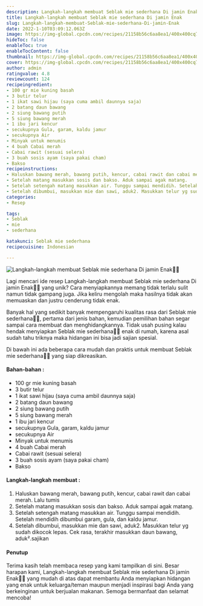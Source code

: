 ```yaml
---
description: Langkah-langkah membuat Seblak mie sederhana Di jamin Enak"
title: Langkah-langkah membuat Seblak mie sederhana Di jamin Enak
slug: Langkah-langkah-membuat-Seblak-mie-sederhana-Di-jamin-Enak
date: 2022-1-10T03:09:12.063Z
image: https://img-global.cpcdn.com/recipes/21158b56c6aa8ea1/400x400cq70/photo.jpg
hideToc: false
enableToc: true
enableTocContent: false
thumbnail: https://img-global.cpcdn.com/recipes/21158b56c6aa8ea1/400x400cq70/photo.jpg
cover: https://img-global.cpcdn.com/recipes/21158b56c6aa8ea1/400x400cq70/photo.jpg
author: admin
ratingvalue: 4.8
reviewcount: 124
recipeingredient:
- 100 gr mie kuning basah
- 3 butir telur
- 1 ikat sawi hijau (saya cuma ambil daunnya saja)
- 2 batang daun bawang
- 2 siung bawang putih
- 5 siung bawang merah
- 1 ibu jari kencur
- secukupnya Gula, garam, kaldu jamur
- secukupnya Air
- Minyak untuk menumis
- 4 buah Cabai merah
- Cabai rawit (sesuai selera)
- 3 buah sosis ayam (saya pakai cham)
- Bakso
recipeinstructions:
- Haluskan bawang merah, bawang putih, kencur, cabai rawit dan cabai merah. Lalu tumis
- Setelah matang masukkan sosis dan bakso. Aduk sampai agak matang.
- Setelah setengah matang masukkan air. Tunggu sampai mendidih. Setelah mendidih dibumbui garam, gula, dan kaldu jamur.
- Setelah dibumbui, masukkan mie dan sawi, aduk2. Masukkan telur yg sudah dikocok lepas. Cek rasa, terakhir masukkan daun bawang, aduk².sajikan
categories:
- Resep

tags:
- Seblak
- mie
- sederhana

katakunci: Seblak mie sederhana
recipecuisine: Indonesian

---
```


![Langkah-langkah membuat Seblak mie sederhana Di jamin Enak👩‍🍳](https://img-global.cpcdn.com/recipes/21158b56c6aa8ea1/400x400cq70/photo.jpg)

Lagi mencari ide resep Langkah-langkah membuat Seblak mie sederhana Di jamin Enak👩‍🍳 yang unik? Cara menyiapkannya memang tidak terlalu sulit namun tidak gampang juga. Jika keliru mengolah maka hasilnya tidak akan memuaskan dan justru cenderung tidak enak.

Banyak hal yang sedikit banyak mempengaruhi kualitas rasa dari Seblak mie sederhana👩‍🍳, pertama dari jenis bahan, kemudian pemilihan bahan segar sampai cara membuat dan menghidangkannya. Tidak usah pusing kalau hendak menyiapkan Seblak mie sederhana👩‍🍳 enak di rumah, karena asal sudah tahu triknya maka hidangan ini bisa jadi sajian spesial.

Di bawah ini ada beberapa cara mudah dan praktis untuk membuat Seblak mie sederhana👩‍🍳 yang siap dikreasikan.

<!--inarticleads1-->

#### Bahan-bahan :

- 100 gr mie kuning basah
- 3 butir telur
- 1 ikat sawi hijau (saya cuma ambil daunnya saja)
- 2 batang daun bawang
- 2 siung bawang putih
- 5 siung bawang merah
- 1 ibu jari kencur
- secukupnya Gula, garam, kaldu jamur
- secukupnya Air
- Minyak untuk menumis
- 4 buah Cabai merah
- Cabai rawit (sesuai selera)
- 3 buah sosis ayam (saya pakai cham)
- Bakso

<!--inarticleads2-->

#### Langkah-langkah membuat :

1. Haluskan bawang merah, bawang putih, kencur, cabai rawit dan cabai merah. Lalu tumis
1. Setelah matang masukkan sosis dan bakso. Aduk sampai agak matang.
1. Setelah setengah matang masukkan air. Tunggu sampai mendidih. Setelah mendidih dibumbui garam, gula, dan kaldu jamur.
1. Setelah dibumbui, masukkan mie dan sawi, aduk2. Masukkan telur yg sudah dikocok lepas. Cek rasa, terakhir masukkan daun bawang, aduk².sajikan

#### Penutup

Terima kasih telah membaca resep yang kami tampilkan di sini. Besar harapan kami, Langkah-langkah membuat Seblak mie sederhana Di jamin Enak👩‍🍳 yang mudah di atas dapat membantu Anda menyiapkan hidangan yang enak untuk keluarga/teman maupun menjadi inspirasi bagi Anda yang berkeinginan untuk berjualan makanan. Semoga bermanfaat dan selamat mencoba!